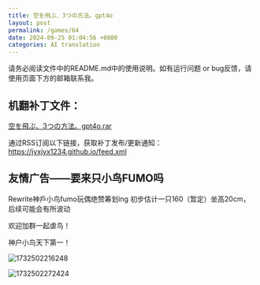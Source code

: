 ```yaml
---
title: 空を飛ぶ、3つの方法。gpt4o
layout: post
permalink: /games/64
date: 2024-09-25 01:04:56 +0800
categories: AI translation
---
```



请务必阅读文件中的README.md中的使用说明。如有运行问题 or bug反馈，请使用页面下方的邮箱联系我。

## 机翻补丁文件：

[空を飛ぶ、3つの方法。gpt4o.rar](../resources/%E7%A9%BA%E3%82%92%E9%A3%9B%E3%81%B6%E3%80%813%E3%81%A4%E3%81%AE%E6%96%B9%E6%B3%95%E3%80%82gpt4o.rar)

 

通过RSS订阅以下链接，获取补丁发布/更新通知：https://jyxjyx1234.github.io/feed.xml

## 友情广告——要来只小鸟FUMO吗

Rewrite神戶小鸟fumo玩偶绝赞筹划ing 初步估计一只160（暂定）坐高20cm，后续可能会有所波动

欢迎加群一起虐鸟！

神户小鸟天下第一！

![1732502216248](image/广告/1732502216248.png)

![1732502272424](image/广告/1732502272424.png)
